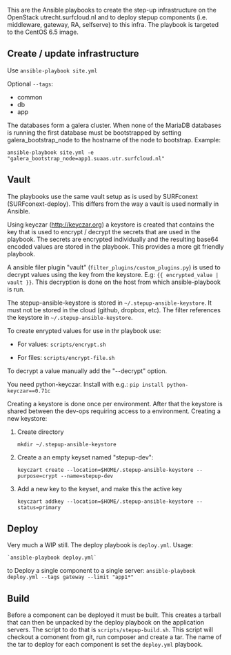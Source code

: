 This are the Ansible playbooks to create the step-up infrastructure on the OpenStack utrecht.surfcloud.nl and to deploy stepup components (i.e. middleware, gateway, RA, selfserve) to this infra. The playbook is targeted to the CentOS 6.5 image.

Create / update infrastructure
------------------------------

Use `ansible-playbook site.yml`

Optional `--tags`:

* common
* db
* app

The databases form a galera cluster. When none of the MariaDB databases is running the first database must be bootstrapped by setting galera_bootstrap_node to the hostname of the node to bootstrap. Example: 

`ansible-playbook site.yml -e "galera_bootstrap_node=app1.suaas.utr.surfcloud.nl"`


Vault
-----

The playbooks use the same vault setup as is used by SURFconext (SURFconext-deploy). This differs from the way a vault is used normally in Ansible. 

Using keyczar (http://keyczar.org) a keystore is created that contains the key that is used to encrypt / decrypt the secrets that are used in the playbook. The secrets are encrypted individually and the resulting base64 encoded values are stored in the playbook. This provides a more git friendly playbook.

A ansible filer plugin "vault" (`filter_plugins/custom_plugins.py`) is used to decrypt values using the key from the keystore. E.g: `{{ encrypted_value | vault }}`. This decryption is done on the host from which ansible-playbook is run. 

The stepup-ansible-keystore is stored in `~/.stepup-ansible-keystore`. It must not be stored in the cloud (github, dropbox, etc). The filter references the keystore in `~/.stepup-ansible-keystore`. 

To create enrypted values for use in thr playbook use:

* For values: `scripts/encrypt.sh`

* For files: `scripts/encrypt-file.sh`

To decrypt a value manually add the "--decrypt" option.

You need python-keyczar. Install with e.g.:
`pip install python-keyczar==0.71c`


Creating a keystore is done once per environment. After that the keystore is shared between the dev-ops requiring access to a environment. Creating a new keystore:

1. Create directory

   `mkdir ~/.stepup-ansible-keystore`
   
2. Create a an empty keyset named "stepup-dev": 
   
   `keyczart create --location=$HOME/.stepup-ansible-keystore --purpose=crypt --name=stepup-dev`

3. Add a new key to the keyset, and make this the active key

   `keyczart addkey --location=$HOME/.stepup-ansible-keystore --status=primary`


Deploy
------

Very much a WIP still. The deploy playbook is `deploy.yml`. Usage:

    `ansible-playbook deploy.yml` 

to Deploy a single component to a single server:
    `ansible-playbook deploy.yml --tags gateway --limit "app1*"` 


Build
-----

Before a component can be deployed it must be built. This creates a tarball that can then be unpacked by the deploy playbook on the application servers. The script to do that is `scripts/stepup-build.sh`. This script will checkout a comonent from git, run composer and create a tar. The name of the tar to deploy for each component is set the `deploy.yml` playbook.

